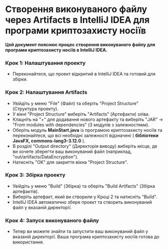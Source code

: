 # Створення виконуваного файлу через Artifacts в IntelliJ IDEA для програми криптозахисту носіїв

**Цей документ пояснює процес створення виконуваного файлу для програми криптозахисту носіїв в IntelliJ IDEA.**

### Крок 1: Налаштування проекту
- Переконайтеся, що проект відкритий в IntelliJ IDEA та готовий для збірки.

### Крок 2: Налаштування Artifacts
- Увійдіть у меню "File" (Файл) та оберіть "Project Structure" (Структура проекту).
- У вікні "Project Structure" виберіть "Artifacts" (Артефакти) зліва.
- Клацніть на "+" для додавання нового артефакту та виберіть "JAR" -> "From modules with dependencies" (З модулів з залежностями).
- Оберіть модуль **MainStart.java** із програмою криптозахисту носіїв та переконайтеся, що всі необхідні залежності відзначені ( **бібліотеки JavaFX, commons-lang3-3.12.0** ).
- В розділі "Output directory" (Директорія виводу) виберіть місце, де ви хочете зберегти ваш виконуваний файл (наприклад, "out/artifacts/DataEncryption").
- Натисніть "OK" для закриття вікна "Project Structure".

### Крок 3: Збірка проекту
- Увійдіть у меню "Build" (Збірка) та оберіть "Build Artifacts" (Збірка артефактів).
- Виберіть артефакт, який ви створили у Кроці 2 та натисніть "Build".
- IntelliJ IDEA автоматично збере проект та створить виконуваний файл у вказаній директорії.

### Крок 4: Запуск виконуваного файлу
- Тепер ви можете знайти та запустити ваш виконуваний файл у вказаній директорії. Ваша програма криптозахисту носіїв готова до використання.
